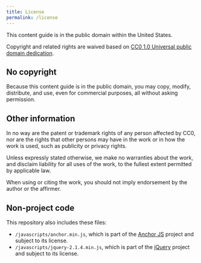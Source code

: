 ```yaml
---
title: License
permalink: /license
---
```


This content guide is in the public domain within the United States.

Copyright and related rights are waived based on [CC0 1.0 Universal public domain dedication](https://creativecommons.org/publicdomain/zero/1.0/legalcode).

## No copyright

Because this content guide is in the public domain, you may copy, modify, distribute, and use, even for commercial purposes, all without asking permission.

## Other information

In no way are the patent or trademark rights of any person affected by CC0, nor are the rights that other persons may have in the work or in how the work is used, such as publicity or privacy rights.

Unless expressly stated otherwise, we make no warranties about the work, and disclaim liability for all uses of the work, to the fullest extent permitted by applicable law.

When using or citing the work, you should not imply endorsement by the author or the affirmer.

## Non-project code

This repository also includes these files:

- `/javascripts/anchor.min.js`, which is part of the [Anchor JS](https://bryanbraun.github.io/anchorjs/) project and subject to its license.
- `/javascripts/jquery-2.1.4.min.js`, which is part of the [jQuery](https://jquery.com/) project and subject to its license.
